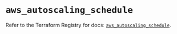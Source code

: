 # `aws_autoscaling_schedule`

Refer to the Terraform Registry for docs: [`aws_autoscaling_schedule`](https://registry.terraform.io/providers/hashicorp/aws/5.63.0/docs/resources/autoscaling_schedule).
